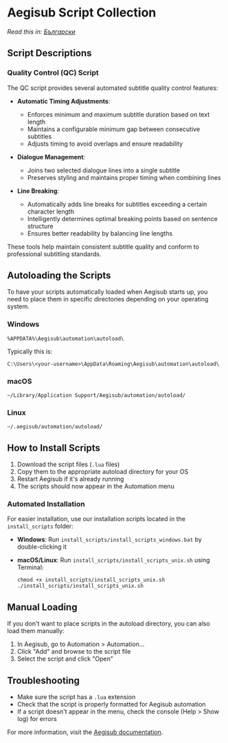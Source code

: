 # Aegisub Script Collection

*Read this in: [Български](README.md)*

## Script Descriptions

### Quality Control (QC) Script

The QC script provides several automated subtitle quality control features:

- **Automatic Timing Adjustments**:
  - Enforces minimum and maximum subtitle duration based on text length
  - Maintains a configurable minimum gap between consecutive subtitles
  - Adjusts timing to avoid overlaps and ensure readability

- **Dialogue Management**:
  - Joins two selected dialogue lines into a single subtitle
  - Preserves styling and maintains proper timing when combining lines

- **Line Breaking**:
  - Automatically adds line breaks for subtitles exceeding a certain character length
  - Intelligently determines optimal breaking points based on sentence structure
  - Ensures better readability by balancing line lengths

These tools help maintain consistent subtitle quality and conform to professional subtitling standards.

## Autoloading the Scripts

To have your scripts automatically loaded when Aegisub starts up, you need to place them in specific directories depending on your operating system.

### Windows

```
%APPDATA%\Aegisub\automation\autoload\
```

Typically this is:

```
C:\Users\<your-username>\AppData\Roaming\Aegisub\automation\autoload\
```

### macOS

```
~/Library/Application Support/Aegisub/automation/autoload/
```

### Linux

```
~/.aegisub/automation/autoload/
```

## How to Install Scripts

1. Download the script files (`.lua` files)
2. Copy them to the appropriate autoload directory for your OS
3. Restart Aegisub if it's already running
4. The scripts should now appear in the Automation menu

### Automated Installation

For easier installation, use our installation scripts located in the `install_scripts` folder:

- **Windows**: Run `install_scripts/install_scripts_windows.bat` by double-clicking it
- **macOS/Linux**: Run `install_scripts/install_scripts_unix.sh` using Terminal:

  ```
  chmod +x install_scripts/install_scripts_unix.sh
  ./install_scripts/install_scripts_unix.sh
  ```

## Manual Loading

If you don't want to place scripts in the autoload directory, you can also load them manually:

1. In Aegisub, go to Automation > Automation...
2. Click "Add" and browse to the script file
3. Select the script and click "Open"

## Troubleshooting

- Make sure the script has a `.lua` extension
- Check that the script is properly formatted for Aegisub automation
- If a script doesn't appear in the menu, check the console (Help > Show log) for errors

For more information, visit the [Aegisub documentation](http://docs.aegisub.org/3.2/Automation/).
